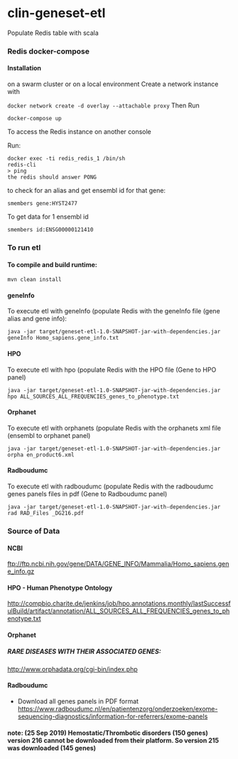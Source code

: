 # clin-geneset-etl

Populate Redis table with scala

### Redis docker-compose

#### Installation
on a swarm cluster or on a local environment
Create a network instance with 

```docker network create -d overlay --attachable proxy```
Then Run 

```docker-compose up```

To access the Redis instance
on another console

Run:
```
docker exec -ti redis_redis_1 /bin/sh
redis-cli
> ping
the redis should answer PONG
```


to check for an alias and get ensembl id for that gene:
```
smembers gene:HYST2477
```
To get data for 1 ensembl id
``` 
smembers id:ENSG00000121410
```


### To run etl
#### To compile and build runtime:
```
mvn clean install
``` 
#### geneInfo

To execute etl with geneInfo (populate Redis with the geneInfo file (gene alias and gene info):
```
java -jar target/geneset-etl-1.0-SNAPSHOT-jar-with-dependencies.jar geneInfo Homo_sapiens.gene_info.txt
```
#### HPO
To execute etl with hpo (populate Redis with the HPO file (Gene to HPO panel)
```
java -jar target/geneset-etl-1.0-SNAPSHOT-jar-with-dependencies.jar hpo ALL_SOURCES_ALL_FREQUENCIES_genes_to_phenotype.txt
```
#### Orphanet
To execute etl with orphanets (populate Redis with the orphanets xml file (ensembl to orphanet panel)
```
java -jar target/geneset-etl-1.0-SNAPSHOT-jar-with-dependencies.jar orpha en_product6.xml
```
#### Radboudumc
To execute etl with radboudumc (populate Redis with the radboudumc genes panels files in pdf (Gene to Radboudumc panel)
```
java -jar target/geneset-etl-1.0-SNAPSHOT-jar-with-dependencies.jar rad RAD_Files _DG216.pdf
```

###  Source of Data

#### NCBI
ftp://ftp.ncbi.nih.gov/gene/DATA/GENE_INFO/Mammalia/Homo_sapiens.gene_info.gz

#### HPO - Human Phenotype Ontology

http://compbio.charite.de/jenkins/job/hpo.annotations.monthly/lastSuccessfulBuild/artifact/annotation/ALL_SOURCES_ALL_FREQUENCIES_genes_to_phenotype.txt

#### Orphanet
##### RARE DISEASES WITH THEIR ASSOCIATED GENES:

http://www.orphadata.org/cgi-bin/index.php

#### Radboudumc

- Download all genes panels in PDF format
https://www.radboudumc.nl/en/patientenzorg/onderzoeken/exome-sequencing-diagnostics/information-for-referrers/exome-panels

#### note: (25 Sep 2019) Hemostatic/Thrombotic disorders (150 genes) version 216 cannot be downloaded from their platform. So version 215 was downloaded (145 genes) 

